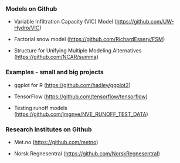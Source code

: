 ### Models on Github

- Variable Infiltration Capacity (VIC) Model (https://github.com/UW-Hydro/VIC)

- Factorial snow model (https://github.com/RichardEssery/FSM)

- Structure for Unifying Multiple Modeling Alternatives (https://github.com/NCAR/summa)

### Examples - small and big projects

- ggplot for R (https://github.com/hadley/ggplot2)

- TensorFlow (https://github.com/tensorflow/tensorflow)

- Testing runoff models (https://github.com/jmgnve/NVE_RUNOFF_TEST_DATA)

### Research institutes on Github

- Met.no (https://github.com/metno)

- Norsk Regnesentral (https://github.com/NorskRegnesentral)
